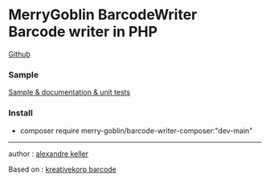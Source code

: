 MerryGoblin BarcodeWriter<br />
Barcode writer in PHP
========================

[Github](https://github.com/merry-goblin/barcode-writer-composer)

### Sample

[Sample & documentation & unit tests](https://github.com/merry-goblin/barcode-writer)

### Install

- composer require merry-goblin/barcode-writer-composer:"dev-main"

--------------------------

author : [alexandre keller](https://github.com/merry-goblin)

Based on : [kreativekorp barcode](https://github.com/kreativekorp/barcode)